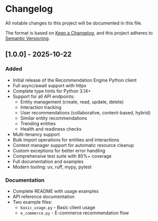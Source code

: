 # Changelog

All notable changes to this project will be documented in this file.

The format is based on [Keep a Changelog](https://keepachangelog.com/en/1.0.0/),
and this project adheres to [Semantic Versioning](https://semver.org/spec/v2.0.0.html).

## [1.0.0] - 2025-10-22

### Added
- Initial release of the Recommendation Engine Python client
- Full async/await support with httpx
- Complete type hints for Python 3.14+
- Support for all API endpoints:
  - Entity management (create, read, update, delete)
  - Interaction tracking
  - User recommendations (collaborative, content-based, hybrid)
  - Similar entity recommendations
  - Trending entities
  - Health and readiness checks
- Multi-tenancy support
- Bulk import operations for entities and interactions
- Context manager support for automatic resource cleanup
- Custom exceptions for better error handling
- Comprehensive test suite with 85%+ coverage
- Full documentation and examples
- Modern tooling: uv, ruff, mypy, pytest

### Documentation
- Complete README with usage examples
- API reference documentation
- Two example files:
  - `basic_usage.py` - Basic client usage
  - `e_commerce.py` - E-commerce recommendation flow
